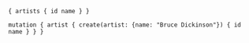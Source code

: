 `
{
  artists {
    id
    name
  }
}
`

`
mutation {
  artist {
    create(artist: {name: "Bruce Dickinson"}) {
      id
      name
    }
  }
}
`